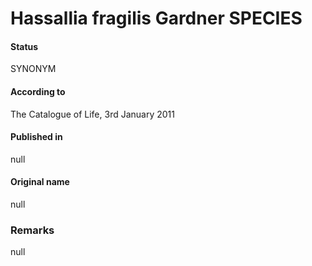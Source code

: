 # Hassallia fragilis Gardner SPECIES

#### Status
SYNONYM

#### According to
The Catalogue of Life, 3rd January 2011

#### Published in
null

#### Original name
null

### Remarks
null
